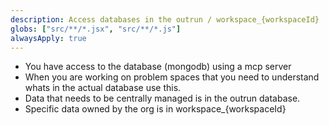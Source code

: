 ```yaml
---
description: Access databases in the outrun / workspace_{workspaceId}
globs: ["src/**/*.jsx", "src/**/*.js"]
alwaysApply: true
---
```


- You have access to the database (mongodb) using a mcp server
- When you are working on problem spaces that you need to understand whats in the actual database use this.
- Data that needs to be centrally managed is in the outrun database.
- Specific data owned by the org is in workspace_{workspaceId}
